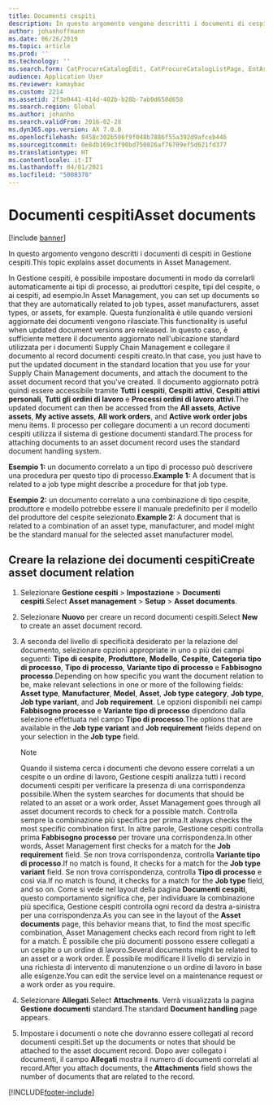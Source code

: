 ```yaml
---
title: Documenti cespiti
description: In questo argomento vengono descritti i documenti di cespiti in Gestione cespiti.
author: johanhoffmann
ms.date: 06/26/2019
ms.topic: article
ms.prod: ''
ms.technology: ''
ms.search.form: CatProcureCatalogEdit, CatProcureCatalogListPage, EntAssetObjectDocument
audience: Application User
ms.reviewer: kamaybac
ms.custom: 2214
ms.assetid: 2f3e0441-414d-402b-b28b-7ab0d650d658
ms.search.region: Global
ms.author: johanho
ms.search.validFrom: 2016-02-28
ms.dyn365.ops.version: AX 7.0.0
ms.openlocfilehash: 8458c302b506f9f048b7886f55a392d9afceb446
ms.sourcegitcommit: 0e8db169c3f90bd750826af76709ef5d621fd377
ms.translationtype: HT
ms.contentlocale: it-IT
ms.lasthandoff: 04/01/2021
ms.locfileid: "5808378"
---
```

# <a name="asset-documents"></a><span data-ttu-id="0811b-103">Documenti cespiti</span><span class="sxs-lookup"><span data-stu-id="0811b-103">Asset documents</span></span>

[!include [banner](../../includes/banner.md)]

 

<span data-ttu-id="0811b-104">In questo argomento vengono descritti i documenti di cespiti in Gestione cespiti.</span><span class="sxs-lookup"><span data-stu-id="0811b-104">This topic explains asset documents in Asset Management.</span></span>

<span data-ttu-id="0811b-105">In Gestione cespiti, è possibile impostare documenti in modo da correlarli automaticamente ai tipi di processo, ai produttori cespite, tipi del cespite, o ai cespiti, ad esempio.</span><span class="sxs-lookup"><span data-stu-id="0811b-105">In Asset Management, you can set up documents so that they are automatically related to job types, asset manufacturers, asset types, or assets, for example.</span></span> <span data-ttu-id="0811b-106">Questa funzionalità è utile quando versioni aggiornate dei documenti vengono rilasciate.</span><span class="sxs-lookup"><span data-stu-id="0811b-106">This functionality is useful when updated document versions are released.</span></span> <span data-ttu-id="0811b-107">In questo caso, è sufficiente mettere il documento aggiornato nell'ubicazione standard utilizzata per i documenti Supply Chain Management e collegare il documento al record documenti cespiti creato.</span><span class="sxs-lookup"><span data-stu-id="0811b-107">In that case, you just have to put the updated document in the standard location that you use for your Supply Chain Management documents, and attach the document to the asset document record that you've created.</span></span> <span data-ttu-id="0811b-108">Il documento aggiornato potrà quindi essere accessibile tramite **Tutti i cespiti**, **Cespiti attivi**, **Cespiti attivi personali**, **Tutti gli ordini di lavoro** e **Processi ordini di lavoro attivi**.</span><span class="sxs-lookup"><span data-stu-id="0811b-108">The updated document can then be accessed from the **All assets**, **Active assets**, **My active assets**, **All work orders**, and **Active work order jobs** menu items.</span></span> <span data-ttu-id="0811b-109">Il processo per collegare documenti a un record documenti cespiti utilizza il sistema di gestione documenti standard.</span><span class="sxs-lookup"><span data-stu-id="0811b-109">The process for attaching documents to an asset document record uses the standard document handling system.</span></span>

<span data-ttu-id="0811b-110">**Esempio 1:** un documento correlato a un tipo di processo può descrivere una procedura per questo tipo di processo.</span><span class="sxs-lookup"><span data-stu-id="0811b-110">**Example 1:** A document that is related to a job type might describe a procedure for that job type.</span></span>

<span data-ttu-id="0811b-111">**Esempio 2:** un documento correlato a una combinazione di tipo cespite, produttore e modello potrebbe essere il manuale predefinito per il modello del produttore del cespite selezionato.</span><span class="sxs-lookup"><span data-stu-id="0811b-111">**Example 2:** A document that is related to a combination of an asset type, manufacturer, and model might be the standard manual for the selected asset manufacturer model.</span></span>

## <a name="create-asset-document-relation"></a><span data-ttu-id="0811b-112">Creare la relazione dei documenti cespiti</span><span class="sxs-lookup"><span data-stu-id="0811b-112">Create asset document relation</span></span>

1. <span data-ttu-id="0811b-113">Selezionare **Gestione cespiti** \> **Impostazione** \> **Documenti cespiti**.</span><span class="sxs-lookup"><span data-stu-id="0811b-113">Select **Asset management** \> **Setup** \> **Asset documents**.</span></span>
2. <span data-ttu-id="0811b-114">Selezionare **Nuovo** per creare un record documenti cespiti.</span><span class="sxs-lookup"><span data-stu-id="0811b-114">Select **New** to create an asset document record.</span></span>
3. <span data-ttu-id="0811b-115">A seconda del livello di specificità desiderato per la relazione del documento, selezionare opzioni appropriate in uno o più dei campi seguenti: **Tipo di cespite**, **Produttore**, **Modello**, **Cespite**, **Categoria tipo di processo**, **Tipo di processo**, **Variante tipo di processo** e **Fabbisogno processo**.</span><span class="sxs-lookup"><span data-stu-id="0811b-115">Depending on how specific you want the document relation to be, make relevant selections in one or more of the following fields: **Asset type**, **Manufacturer**, **Model**, **Asset**, **Job type category**, **Job type**, **Job type variant**, and **Job requirement**.</span></span> <span data-ttu-id="0811b-116">Le opzioni disponibili nei campi **Fabbisogno processo** e **Variante tipo di processo** dipendono dalla selezione effettuata nel campo **Tipo di processo**.</span><span class="sxs-lookup"><span data-stu-id="0811b-116">The options that are available in the **Job type variant** and **Job requirement** fields depend on your selection in the **Job type** field.</span></span>

    > [!NOTE]
    > <span data-ttu-id="0811b-117">Quando il sistema cerca i documenti che devono essere correlati a un cespite o un ordine di lavoro, Gestione cespiti analizza tutti i record documenti cespiti per verificare la presenza di una corrispondenza possibile.</span><span class="sxs-lookup"><span data-stu-id="0811b-117">When the system searches for documents that should be related to an asset or a work order, Asset Management goes through all asset document records to check for a possible match.</span></span> <span data-ttu-id="0811b-118">Controlla sempre la combinazione più specifica per prima.</span><span class="sxs-lookup"><span data-stu-id="0811b-118">It always checks the most specific combination first.</span></span> <span data-ttu-id="0811b-119">In altre parole, Gestione cespiti controlla prima **Fabbisogno processo** per trovare una corrispondenza.</span><span class="sxs-lookup"><span data-stu-id="0811b-119">In other words, Asset Management first checks for a match for the **Job requirement** field.</span></span> <span data-ttu-id="0811b-120">Se non trova corrispondenza, controlla **Variante tipo di processo**.</span><span class="sxs-lookup"><span data-stu-id="0811b-120">If no match is found, it checks for a match for the **Job type variant** field.</span></span> <span data-ttu-id="0811b-121">Se non trova corrispondenza, controlla **Tipo di processo** e così via.</span><span class="sxs-lookup"><span data-stu-id="0811b-121">If no match is found, it checks for a match for the **Job type** field, and so on.</span></span> <span data-ttu-id="0811b-122">Come si vede nel layout della pagina **Documenti cespiti**, questo comportamento significa che, per individuare la combinazione più specifica, Gestione cespiti controlla ogni record da destra a-sinistra per una corrispondenza.</span><span class="sxs-lookup"><span data-stu-id="0811b-122">As you can see in the layout of the **Asset documents** page, this behavior means that, to find the most specific combination, Asset Management checks each record from right to left for a match.</span></span> <span data-ttu-id="0811b-123">È possibile che più documenti possono essere collegati a un cespite o un ordine di lavoro.</span><span class="sxs-lookup"><span data-stu-id="0811b-123">Several documents might be related to an asset or a work order.</span></span> <span data-ttu-id="0811b-124">È possibile modificare il livello di servizio in una richiesta di intervento di manutenzione o un ordine di lavoro in base alle esigenze.</span><span class="sxs-lookup"><span data-stu-id="0811b-124">You can edit the service level on a maintenance request or a work order as you require.</span></span>

4. <span data-ttu-id="0811b-125">Selezionare **Allegati**.</span><span class="sxs-lookup"><span data-stu-id="0811b-125">Select **Attachments**.</span></span> <span data-ttu-id="0811b-126">Verrà visualizzata la pagina **Gestione documenti** standard.</span><span class="sxs-lookup"><span data-stu-id="0811b-126">The standard **Document handling** page appears.</span></span>
5. <span data-ttu-id="0811b-127">Impostare i documenti o note che dovranno essere collegati al record documenti cespiti.</span><span class="sxs-lookup"><span data-stu-id="0811b-127">Set up the documents or notes that should be attached to the asset document record.</span></span> <span data-ttu-id="0811b-128">Dopo aver collegato i documenti, il campo **Allegati** mostra il numero di documenti correlati al record.</span><span class="sxs-lookup"><span data-stu-id="0811b-128">After you attach documents, the **Attachments** field shows the number of documents that are related to the record.</span></span>


[!INCLUDE[footer-include](../../../includes/footer-banner.md)]